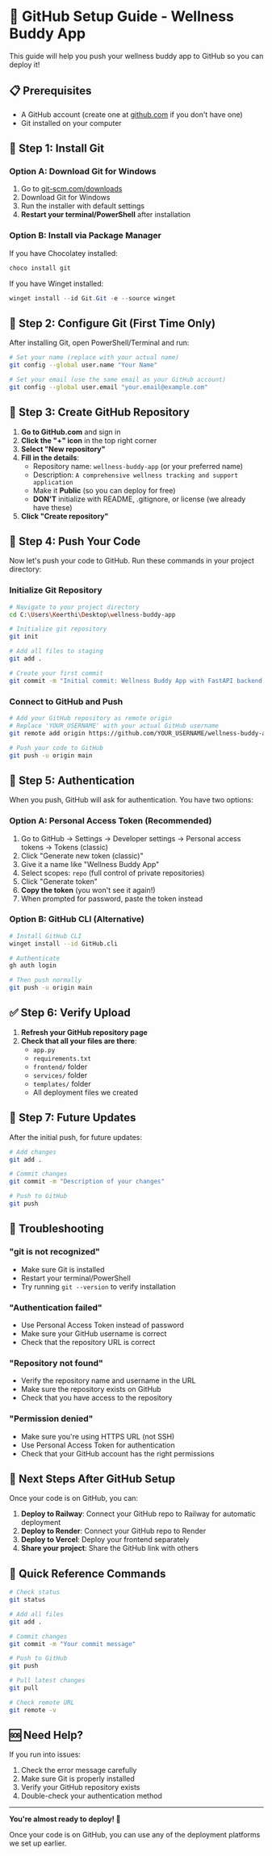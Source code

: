 # 🐙 GitHub Setup Guide - Wellness Buddy App

This guide will help you push your wellness buddy app to GitHub so you can deploy it!

## 📋 Prerequisites

- A GitHub account (create one at [github.com](https://github.com) if you don't have one)
- Git installed on your computer

## 🔧 Step 1: Install Git

### Option A: Download Git for Windows
1. Go to [git-scm.com/downloads](https://git-scm.com/downloads)
2. Download Git for Windows
3. Run the installer with default settings
4. **Restart your terminal/PowerShell** after installation

### Option B: Install via Package Manager
If you have Chocolatey installed:
```powershell
choco install git
```

If you have Winget installed:
```powershell
winget install --id Git.Git -e --source winget
```

## 🔑 Step 2: Configure Git (First Time Only)

After installing Git, open PowerShell/Terminal and run:

```bash
# Set your name (replace with your actual name)
git config --global user.name "Your Name"

# Set your email (use the same email as your GitHub account)
git config --global user.email "your.email@example.com"
```

## 📁 Step 3: Create GitHub Repository

1. **Go to GitHub.com** and sign in
2. **Click the "+" icon** in the top right corner
3. **Select "New repository"**
4. **Fill in the details**:
   - Repository name: `wellness-buddy-app` (or your preferred name)
   - Description: `A comprehensive wellness tracking and support application`
   - Make it **Public** (so you can deploy for free)
   - **DON'T** initialize with README, .gitignore, or license (we already have these)
5. **Click "Create repository"**

## 🚀 Step 4: Push Your Code

Now let's push your code to GitHub. Run these commands in your project directory:

### Initialize Git Repository
```bash
# Navigate to your project directory
cd C:\Users\Keerthi\Desktop\wellness-buddy-app

# Initialize git repository
git init

# Add all files to staging
git add .

# Create your first commit
git commit -m "Initial commit: Wellness Buddy App with FastAPI backend and React frontend"
```

### Connect to GitHub and Push
```bash
# Add your GitHub repository as remote origin
# Replace 'YOUR_USERNAME' with your actual GitHub username
git remote add origin https://github.com/YOUR_USERNAME/wellness-buddy-app.git

# Push your code to GitHub
git push -u origin main
```

## 🔐 Step 5: Authentication

When you push, GitHub will ask for authentication. You have two options:

### Option A: Personal Access Token (Recommended)
1. Go to GitHub → Settings → Developer settings → Personal access tokens → Tokens (classic)
2. Click "Generate new token (classic)"
3. Give it a name like "Wellness Buddy App"
4. Select scopes: `repo` (full control of private repositories)
5. Click "Generate token"
6. **Copy the token** (you won't see it again!)
7. When prompted for password, paste the token instead

### Option B: GitHub CLI (Alternative)
```bash
# Install GitHub CLI
winget install --id GitHub.cli

# Authenticate
gh auth login

# Then push normally
git push -u origin main
```

## ✅ Step 6: Verify Upload

1. **Refresh your GitHub repository page**
2. **Check that all your files are there**:
   - `app.py`
   - `requirements.txt`
   - `frontend/` folder
   - `services/` folder
   - `templates/` folder
   - All deployment files we created

## 🔄 Step 7: Future Updates

After the initial push, for future updates:

```bash
# Add changes
git add .

# Commit changes
git commit -m "Description of your changes"

# Push to GitHub
git push
```

## 🚨 Troubleshooting

### "git is not recognized"
- Make sure Git is installed
- Restart your terminal/PowerShell
- Try running `git --version` to verify installation

### "Authentication failed"
- Use Personal Access Token instead of password
- Make sure your GitHub username is correct
- Check that the repository URL is correct

### "Repository not found"
- Verify the repository name and username in the URL
- Make sure the repository exists on GitHub
- Check that you have access to the repository

### "Permission denied"
- Make sure you're using HTTPS URL (not SSH)
- Use Personal Access Token for authentication
- Check that your GitHub account has the right permissions

## 🎯 Next Steps After GitHub Setup

Once your code is on GitHub, you can:

1. **Deploy to Railway**: Connect your GitHub repo to Railway for automatic deployment
2. **Deploy to Render**: Connect your GitHub repo to Render
3. **Deploy to Vercel**: Deploy your frontend separately
4. **Share your project**: Share the GitHub link with others

## 📝 Quick Reference Commands

```bash
# Check status
git status

# Add all files
git add .

# Commit changes
git commit -m "Your commit message"

# Push to GitHub
git push

# Pull latest changes
git pull

# Check remote URL
git remote -v
```

## 🆘 Need Help?

If you run into issues:
1. Check the error message carefully
2. Make sure Git is properly installed
3. Verify your GitHub repository exists
4. Double-check your authentication method

---

**You're almost ready to deploy! 🌸**

Once your code is on GitHub, you can use any of the deployment platforms we set up earlier.
